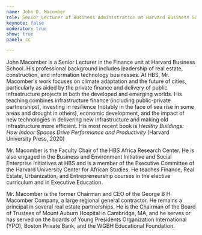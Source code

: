 ```yaml
---
name: John D. Macomber
role: Senior Lecturer of Business Administration at Harvard Business School
keynote: false
moderator: true
show: true
panel: cc

---
```


John Macomber is a Senior Lecturer in the Finance unit at Harvard Business School. His professional background includes leadership of real estate, construction, and information technology businesses. At HBS, Mr. Macomber's work focuses on climate adaptation and the future of cities, particularly as aided by the private finance and delivery of public infrastructure projects in both the developed and emerging worlds. His teaching combines infrastructure finance (including public-private partnerships), investing in resilience (notably in the face of sea rise in some areas and drought in others), economic development, and the impact of new technologies in delivering new infrastructure and making old infrastructure more efficient. His most recent book is _Healthy Buildings: How Indoor Spaces Drive Performance and Productivity_ (Harvard University Press, 2020)

Mr. Macomber is the Faculty Chair of the HBS Africa Research Center. He is also engaged in the Business and Environment Initiative and Social Enterprise Initiatives at HBS and is a member of the Executive Committee of the Harvard University Center for African Studies. He teaches Finance, Real Estate, Urbanization, and Entrepreneurship courses in the elective curriculum and in Executive Education.

Mr. Macomber is the former Chairman and CEO of the George B H Macomber Company, a large regional general contractor. He remains a principal in several real estate partnerships. He is the Chairman of the Board of Trustees of Mount Auburn Hospital in Cambridge, MA, and he serves or has served on the boards of Young Presidents Organization International (YPO), Boston Private Bank, and the WGBH Educational Foundation.
